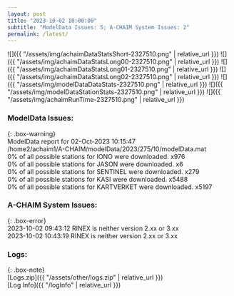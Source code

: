 ```yaml
---
layout: post
title: "2023-10-02 10:00:00"
subtitle: "ModelData Issues: 5; A-CHAIM System Issues: 2"
permalink: /latest/
---
```


![]({{ "/assets/img/achaimDataStatsShort-2327510.png" | relative_url }})
![]({{ "/assets/img/achaimDataStatsLong00-2327510.png" | relative_url }})
![]({{ "/assets/img/achaimDataStatsLong01-2327510.png" | relative_url }})
![]({{ "/assets/img/achaimDataStatsLong02-2327510.png" | relative_url }})
![]({{ "/assets/img/modelDataDataStats-2327510.png" | relative_url }})
![]({{ "/assets/img/modelDataStationStats-2327510.png" | relative_url }})
![]({{ "/assets/img/achaimRunTime-2327510.png" | relative_url }})


### ModelData Issues:  
  
{: .box-warning}  
 ModelData report for 02-Oct-2023 10:15:47   
 /home2/achaim1/A-CHAIM/modelData/2023/275/10/modelData.mat   
 0% of all possible stations for IONO were downloaded. x976   
 0% of all possible stations for JASON were downloaded. x6   
 0% of all possible stations for SENTINEL were downloaded. x279   
 0% of all possible stations for KASI were downloaded. x5488   
 0% of all possible stations for KARTVERKET were downloaded. x5197   
  
### A-CHAIM System Issues:  
  
{: .box-error}  
2023-10-02 09:43:12 RINEX is neither version 2.xx or 3.xx  
2023-10-02 10:43:19 RINEX is neither version 2.xx or 3.xx  

### Logs:  
  
{: .box-note}  
[Logs.zip]({{ "/assets/other/logs.zip" | relative_url }})  
[Log Info]({{ "/logInfo" | relative_url }})  
